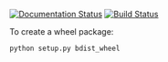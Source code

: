 
[![Documentation Status](https://readthedocs.org/projects/ipychord3/badge/?version=latest)](https://ipychord3.readthedocs.io/en/latest/?badge=latest) [![Build Status](https://travis-ci.com/ipf-scattering/ipychord3.svg?branch=master)](https://travis-ci.com/ipf-scattering/ipychord3)


To create a wheel package:
```
python setup.py bdist_wheel
```
